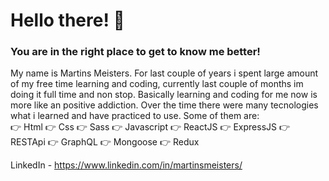 # Hello there! 👋
### You are in the right place to get to know me better!

My name is Martins Meisters. For last couple of years i spent large amount of my free time learning and coding, currently last couple of months im doing it full time and non stop. Basically learning and coding for me now is more like an positive addiction. Over the time there were many tecnologies what i learned and have practiced to use. Some of them are:
<br>
👉 Html
👉 Css
👉 Sass
👉 Javascript
👉 ReactJS
👉 ExpressJS
👉 RESTApi
👉 GraphQL
👉 Mongoose
👉 Redux


LinkedIn - https://www.linkedin.com/in/martinsmeisters/

